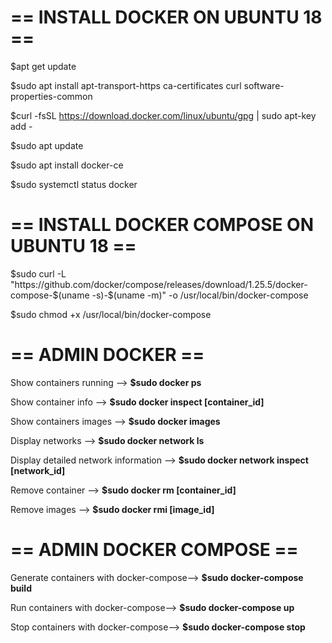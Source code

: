 # == INSTALL DOCKER ON UBUNTU 18 ==

$apt get update

$sudo apt install apt-transport-https ca-certificates curl software-properties-common

$curl -fsSL https://download.docker.com/linux/ubuntu/gpg | sudo apt-key add -

$sudo apt update

$sudo apt install docker-ce

$sudo systemctl status docker

# == INSTALL DOCKER COMPOSE ON UBUNTU 18 ==

$sudo curl -L "https://github.com/docker/compose/releases/download/1.25.5/docker-compose-$(uname -s)-$(uname -m)" -o /usr/local/bin/docker-compose

$sudo chmod +x /usr/local/bin/docker-compose

# == ADMIN DOCKER ==

Show containers running --> **$sudo docker ps** 

Show container info --> **$sudo docker inspect [container_id]**

Show containers images --> **$sudo docker images**

Display networks --> **$sudo docker network ls**  

Display detailed network information --> **$sudo docker network inspect [network_id]**  

Remove container --> **$sudo docker rm [container_id]**

Remove images --> **$sudo docker rmi [image_id]**

# == ADMIN DOCKER COMPOSE ==

Generate containers with docker-compose--> **$sudo docker-compose build**

Run containers with docker-compose--> **$sudo docker-compose up**

Stop containers with docker-compose--> **$sudo docker-compose stop**
